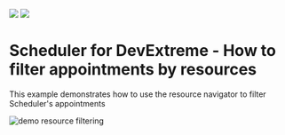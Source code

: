 <!-- default badges list -->
[![](https://img.shields.io/badge/Open_in_DevExpress_Support_Center-FF7200?style=flat-square&logo=DevExpress&logoColor=white)](https://supportcenter.devexpress.com/ticket/details/T1116382)
[![](https://img.shields.io/badge/📖_How_to_use_DevExpress_Examples-e9f6fc?style=flat-square)](https://docs.devexpress.com/GeneralInformation/403183)
<!-- default badges end -->

# Scheduler for DevExtreme - How to filter appointments by resources
This example demonstrates how to use the resource navigator to filter Scheduler's appointments

![demo resource filtering](https://user-images.githubusercontent.com/54763823/191814502-e06fd07e-d041-486f-adff-c6c5e9cbba6f.gif)
